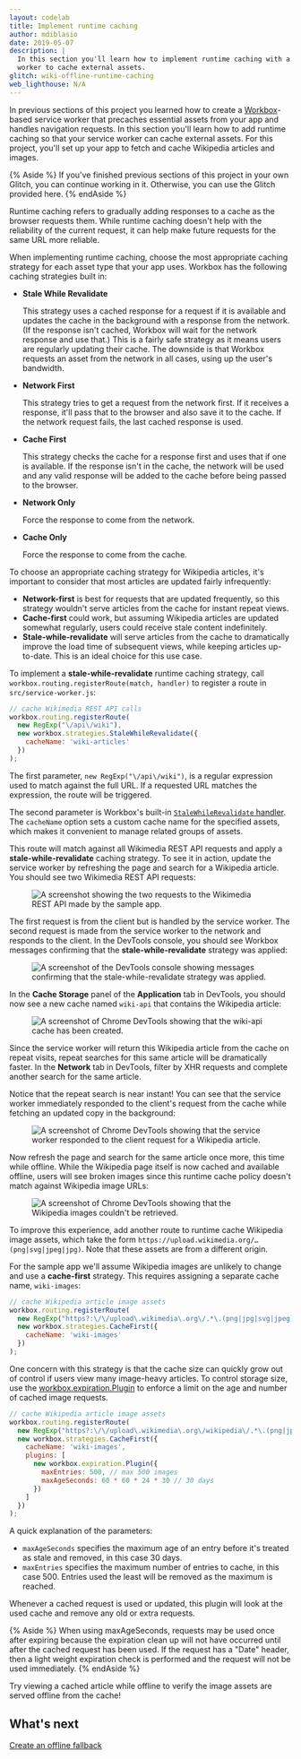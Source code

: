 ```yaml
---
layout: codelab
title: Implement runtime caching
author: mdiblasio
date: 2019-05-07
description: |
  In this section you'll learn how to implement runtime caching with a service
  worker to cache external assets.
glitch: wiki-offline-runtime-caching
web_lighthouse: N/A
---
```


In previous sections of this project you learned how to create a
[Workbox](https://developers.google.com/web/tools/workbox/)-based service
worker that precaches essential assets from your app and handles navigation
requests. In this section you'll learn how to add runtime caching so that your
service worker can cache external assets. For this project, you'll set up your
app to fetch and cache Wikipedia articles and images.

{% Aside %}
If you've finished previous sections of this project in your own Glitch, you
can continue working in it. Otherwise, you can use the Glitch provided here.
{% endAside %}

Runtime caching refers to gradually adding responses to a cache as the browser
requests them. While runtime caching doesn't help with the reliability of the
current request, it can help make future requests for the same URL more
reliable.

When implementing runtime caching, choose the most appropriate caching strategy
for each asset type that your app uses. Workbox has the following caching
strategies built in:

+  __Stale While Revalidate__

   This strategy uses a cached response for a request if it is available and
   updates the cache in the background with a response from the network. (If
   the response isn't cached, Workbox will wait for the network response and
   use that.) This is a fairly safe strategy as it means users are regularly
   updating their cache. The downside is that Workbox requests an asset from
   the network in all cases, using up the user's bandwidth.

+  __Network First__

   This strategy tries to get a request from the network first. If it receives
   a response, it'll pass that to the browser and also save it to the cache.
   If the network request fails, the last cached response is used.

+  __Cache First__

   This strategy checks the cache for a response first and uses that if one is
   available. If the response isn't in the cache, the network will be used and
   any valid response will be added to the cache before being passed to the
   browser.

+  __Network Only__

   Force the response to come from the network.

+  __Cache Only__

   Force the response to come from the cache.

To choose an appropriate caching strategy for Wikipedia articles, it's
important to consider that most articles are updated fairly infrequently:
+  __Network-first__ is best for requests that are updated frequently, so this
   strategy wouldn't serve articles from the cache for instant repeat views.
+  __Cache-first__ could work, but assuming Wikipedia articles are updated
   somewhat regularly, users could receive stale content indefinitely.
+  __Stale-while-revalidate__ will serve articles from the cache to
   dramatically improve the load time of subsequent views, while keeping
   articles up-to-date. This is an ideal choice for this use case.

To implement a __stale-while-revalidate__ runtime caching strategy, call
`workbox.routing.registerRoute(match, handler)` to register a route in
`src/service-worker.js`:

```js
// cache Wikimedia REST API calls
workbox.routing.registerRoute(
  new RegExp("\/api\/wiki"),
  new workbox.strategies.StaleWhileRevalidate({
    cacheName: 'wiki-articles'
  })
);
```

The first parameter, `new RegExp("\/api\/wiki")`, is a regular expression used
to match against the full URL. If a requested URL matches the expression, the
route will be triggered.

The second parameter is Workbox's built-in
[`StaleWhileRevalidate` handler](https://developers.google.com/web/tools/workbox/modules/workbox-strategies#stale-while-revalidate).
The `cacheName` option sets a custom cache name for the specified assets, which
makes it convenient to manage related groups of assets.

This route will match against all Wikimedia REST API requests and apply a
__stale-while-revalidate__ caching strategy. To see it in action, update the
service worker by refreshing the page and search for a Wikipedia article. You
should see two Wikimedia REST API requests:

<figure class="w-figure w-figure--center">
  <img class="w-screenshot" src="./wiki-api-requests.png" alt="A screenshot
  showing the two requests to the Wikimedia REST API made by the sample app.">
</figure>

The first request is from the client but is handled by the service worker. The
second request is made from the service worker to the network and responds to
the client. In the DevTools console, you should see Workbox messages confirming
that the __stale-while-revalidate__ strategy was applied:

<figure class="w-figure w-figure--center">
  <img class="w-screenshot" src="./stale-while-revalidate.png" alt="A
  screenshot of the DevTools console showing messages confirming that the
  stale-while-revalidate strategy was applied.">
</figure>

In the __Cache Storage__ panel of the __Application__ tab in DevTools, you
should now see a new cache named `wiki-api` that contains the Wikipedia article:

<figure class="w-figure w-figure--center">
  <img class="w-screenshot" src="./wiki-api-cache.png" alt="A screenshot
  of Chrome DevTools showing that the wiki-api cache has been created.">
</figure>

Since the service worker will return this Wikipedia article from the cache on
repeat visits, repeat searches for this same article will be dramatically
faster. In the __Network__ tab in DevTools, filter by XHR requests and complete
another search for the same article.

Notice that the repeat search is near instant! You can see that the service
worker immediately responded to the client's request from the cache while
fetching an updated copy in the background:

<figure class="w-figure w-figure--center">
  <img class="w-screenshot" src="./service-worker-responds.png" alt="A
  screenshot of Chrome DevTools showing that the service worker responded to
  the client request for a Wikipedia article.">
</figure>

Now refresh the page and search for the same article once more, this time while
offline. While the Wikipedia page itself is now cached and available offline,
users will see broken images since this runtime cache policy doesn't match
against Wikipedia image URLs:

<figure class="w-figure w-figure--center">
  <img class="w-screenshot" src="./broken-images.png" alt="A screenshot
  of Chrome DevTools showing that the Wikipedia images couldn't be retrieved.">
</figure>

To improve this experience, add another route to runtime cache Wikipedia image
assets, which take the form `https://upload.wikimedia.org/…(png|svg|jpeg|jpg)`.
Note that these assets are from a different origin.

<!-- TODO (mdiblasio): add information about different origins / CORS -->

For the sample app we'll assume Wikipedia images are unlikely to change and use
a __cache-first__ strategy. This requires assigning a separate cache name,
`wiki-images`:

```js
// cache Wikipedia article image assets
workbox.routing.registerRoute(
  new RegExp("https?:\/\/upload\.wikimedia\.org\/.*\.(png|jpg|svg|jpeg)$"),
  new workbox.strategies.CacheFirst({
    cacheName: 'wiki-images'
  })
);
```

One concern with this strategy is that the cache size can quickly grow out of
control if users view many image-heavy articles. To control storage size, use
the [workbox.expiration.Plugin](https://developers.google.com/web/tools/workbox/reference-docs/latest/workbox.expiration.Plugin)
to enforce a limit on the age and number of cached image requests.

```js
// cache Wikipedia article image assets
workbox.routing.registerRoute(
  new RegExp("https?:\/\/upload\.wikimedia\.org\/wikipedia\/.*\.(png|jpg|svg|jpeg)$", "i"),
  new workbox.strategies.CacheFirst({
    cacheName: 'wiki-images',
    plugins: [
      new workbox.expiration.Plugin({
        maxEntries: 500, // max 500 images
        maxAgeSeconds: 60 * 60 * 24 * 30 // 30 days
      })
    ]
  })
);
```

A quick explanation of the parameters:
+  `maxAgeSeconds` specifies the maximum age of an entry before it's treated as
   stale and removed, in this case 30 days.
+  `maxEntries` specifies the maximum number of entries to cache, in this case
   500. Entries used the least will be removed as the maximum is reached.

Whenever a cached request is used or updated, this plugin will look at the used
cache and remove any old or extra requests.

{% Aside %}
When using maxAgeSeconds, requests may be used once after expiring because the
expiration clean up will not have occurred until after the cached request has
been used. If the request has a "Date" header, then a light weight expiration
check is performed and the request will not be used immediately.
{% endAside %}

Try viewing a cached article while offline to verify the image assets are
served offline from the cache!

## What's next
[Create an offline fallback](../codelab-reliability-offline-fallback/)
